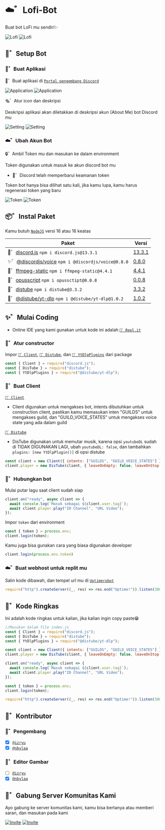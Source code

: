 # ☁️゛Lofi-Bot
Buat bot LoFi mu sendiri✨

![Lofi](./assets/lofi_black.png#gh-dark-mode-only)
![Lofi](./assets/lofi_white.png#gh-light-mode-only)

## 🍉゛Setup Bot
### 🥥゛Buat Aplikasi

🌿゛Buat aplikasi di [`Portal pengembang Discord`](https://discord.com/developers/applications)

![Application](./assets/aplikasi_dark.png#gh-dark-mode-only)
![Application](./assets/aplikasi_light.png#gh-light-mode-only)

🗞️゛Atur icon dan deskripsi

Deskripsi aplikasi akan diletakkan di deskripsi akun (About Me) bot Discord mu

![Setting](./assets/setting_dark.png#gh-dark-mode-only)
![Setting](./assets/setting_light.png#gh-light-mode-only)

### ☁️゛Ubah Akun Bot
🔒゛Ambil Token mu dan masukan ke dalam environment

Token digunakan untuk masuk ke akun discord bot mu
- 📣゛Discord telah memperbarui keamanan token

Token bot hanya bisa dilihat satu kali, jika kamu lupa, kamu harus regenerasi token yang baru

![Token](./assets/token_dark.png#gh-dark-mode-only)
![Token](./assets/token_light.png#gh-light-mode-only)

## 📦゛Instal Paket
Kamu butuh [`NodeJS`](https://nodejs.org) versi 16 atau 16 keatas

| Paket | Versi |
| - | - |
| 🥥゛[discord.js](https://www.npmjs.com/package/discord.js) `npm i discord.js@13.3.1` | [13.3.1](https://www.npmjs.com/package/discord.js/v/13.3.1) |
| ✨゛[@discordjs/voice](https://www.npmjs.com/package/@discordjs/voice) `npm i @discordjs/voice@0.8.0` | [0.8.0](https://www.npmjs.com/package/@discordjs/voice/v/0.8.0)|
| 🍃゛[ffmpeg-static](https://www.npmjs.com/package/ffmpeg-static) `npm i ffmpeg-static@4.4.1` | [4.4.1](https://www.npmjs.com/package/ffmpeg-static/v/4.4.1) |
| 🌸゛[opusscript](https://www.npmjs.com/package/opusscript) `npm i opussctipt@0.0.8` | [0.0.8](https://www.npmjs.com/package/opusscript/v/0.0.8) |
| 🌙゛[distube](https://www.npmjs.com/package/distube) `npm i distube@3.3.2` | [3.3.2](https://www.npmjs.com/package/distube/v/3.3.2) |
| 🌴゛[@distube/yt-dlp](https://www.npmjs.com/package/@distube/yt-dlp) `npm i @distube/yt-dlp@1.0.2` | [1.0.2](https://npmjs.com/package/@distube/yt-dlp/v/1.0.2) |

## ✨゛Mulai Coding

- Online IDE yang kami gunakan untuk kode ini adalah [`🍫゛Repl.it`](https://replit.com)

### 🍃゛Atur constructor
Impor [`🥥゛Client`](https://github.com/discordjs/discord.js/blob/main/packages/discord.js/src/client/Client.js), [`🌙゛Distube`](https://github.com/skick1234/DisTube/blob/main/src/DisTube.ts), dan [`🌴゛YtDlpPlugins`](https://github.com/distubejs/yt-dlp/blob/main/src/index.ts) dari package
```js
const { Client } = require("discord.js");
const { DisTube } = require("distube");
const { YtDlpPlugins } = require("@distube/yt-dlp");
```
### 🌸゛Buat Client
[`🥥゛Client`](https://github.com/discordjs/discord.js/blob/main/packages/discord.js/src/client/Client.js)
- Client digunakan untuk mengakses bot, intents dibutuhkan untuk construction client, pastikan kamu memasukan inten "GUILDS" untuk mengakses guild, dan "GUILD_VOICE_STATES" untuk mengakses voice state yang ada dalam guild

[`🌙゛Distube`](https://github.com/skick1234/DisTube/blob/main/src/DisTube.ts)
- DisTube digunakan untuk memutar musik, karena opsi `youtubeDL` sudah di TIDAK DIGUNAKAN LAGI, ubah `youtubeDL: false`, dan tambahkan `plugins: [new YtDlpPlugin()]` di opsi distube
```js
const client = new Client({ intents: ["GUILDS", "GUILD_VOICE_STATES"] });
client.player = new DisTube(client, { leaveOnEmpty: false, leaveOnStop: false, youtubeDL: false, plugins: [new YtDlpPlugin()] });
```
### 🌙゛Hubungkan bot
Mulai putar lagu saat client sudah siap
```js
client.on("ready", async client => {
  await console.log(`Masuk sebagai ${client.user.tag}`);
  await client.player.play("ID Channel", "URL Video");
});
```
Impor `token` dari environment
```js
const { token } = process.env;
client.login(token);
```
Kamu juga bisa gunakan cara yang biasa digunakan developer
```js
client.login(process.env.token)
```

### ☁️゛Buat webhost untuk replit mu
Salin kode dibawah, dan tempel url mu di [`Uptimerobot`](https://uptimerobot.com)
```js
require("http").createServer((_, res) => res.end("Uptime!")).listen(3000)
```
## 🏓゛Kode Ringkas
Ini adalah kode ringkas untuk kalian, jika kalian ingin copy paste😁
```js
//Masukan dalam file index.js
const { Client } = require("discord.js");
const { DisTube } = require("distube");
const { YtDlpPlugins } = require("@distube/yt-dlp");

const client = new Client({ intents: ["GUILDS", "GUILD_VOICE_STATES"] });
client.player = new DisTube(client, { leaveOnEmpty: false, leaveOnStop: false, youtubeDL: false, plugins: [new YtDlpPlugin()] });

client.on("ready", async client => {
  await console.log(`Masuk sebagai ${client.user.tag}`);
  await client.player.play("ID Channel", "URL Video");
});

const { token } = process.env;
client.login(token);

require("http").createServer((_, res) => res.end("Uptime!")).listen(3000)
```
## 💫゛Kontributor
### 🥥゛Pengembang
- [x] [`@izryu`](https://github.com/izryu)
- [x] [`@nbylaa`](https://github.com/nbylaa)
### 🍫゛Editor Gambar
- [ ] [`@izryu`](https://github.com/izryu)
- [x] [`@nbylaa`](https://github.com/nbylaa)
## 🌸゛Gabung Server Komunitas Kami
Ayo gabung ke server komunitas kami, kamu bisa bertanya atau memberi saran, dan masukan pada kami

[![Invite](./assets/invite_dark.png)](https://discord.gg/YZFf62PVWQ#gh-dark-mode-only)
[![Invite](./assets/invite_light.png)](https://discord.gg/YZFf62PVWQ#gh-light-mode-only)
